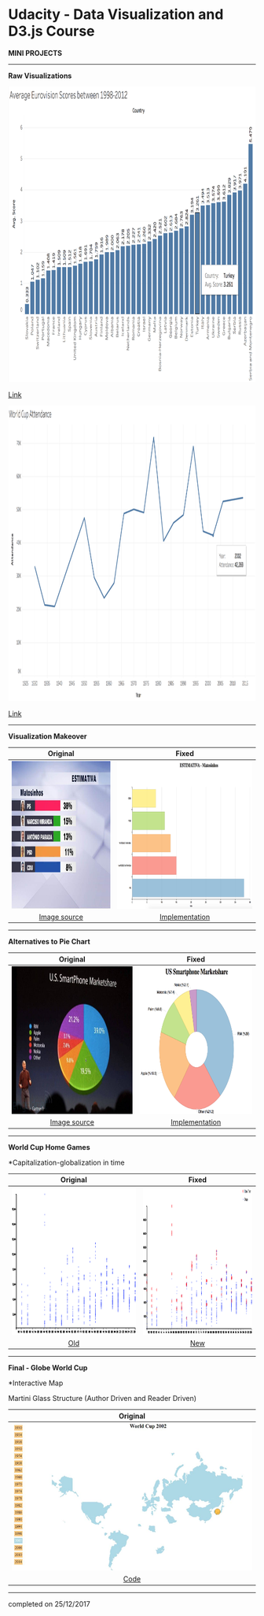 # Udacity - Data Visualization and D3.js Course

**MINI PROJECTS**

***

**Raw Visualizations**

<img height="600" src="img/eurovisionscores.jpg">

[Link](https://public.tableau.com/profile/alpers#!/vizhome/EurovisionAverageScores/Sheet1)

<img height="600" src="img/worldcupattendance.jpg">

[Link](https://public.tableau.com/profile/alpers#!/vizhome/WorldCupAttendance_0/WorldCupAttendance)

***

**Visualization Makeover**

| Original | Fixed |
|:-------------------------:|:-------------------------:|
|<img height="300" src="img/estimativa.jpg"> | <img height="300" src="img/estimativa_fixed.jpg">|
[Image source](https://www.rtp.pt/noticias/autarquicas2017/sondagem-ps-a-beira-da-maioria-absoluta-em-matosinhos_n1029426)|[Implementation](Visualization%20Makeover/index.html)

***

**Alternatives to Pie Chart**

| Original | Fixed |
|:-------------------------:|:-------------------------:|
|<img height="300" src="img/phonemarketshare.jpg"> | <img height="300" src="img/phonemarketshare_fixed.jpg">|
[Image source](https://theanalyticsstore.ie/12-days-data-analytics-day-4-show-data-data/)|[Implementation](Alternative%20to%20Pie%20Chart/index.html)

***

**World Cup Home Games**

*Capitalization-globalization in time

| Original | Fixed |
|:-------------------------:|:-------------------------:|
|<img height="300" src="img/worldcupold.jpg"> | <img height="300" src="img/worldcupnew.jpg">|
[Old](World%20Cup%20Home%20Games/old.html)|[New](World%20Cup%20Home%20Games/index.html)

***

**Final - Globe World Cup**

*Interactive Map

Martini Glass Structure (Author Driven and Reader Driven)

| Original |
|:-------------------------:|
|<img height="300" src="img/worldcupglobe.jpg"> | <img height="300" src="img/worldcupglobe.jpg">|
[Code](Final%20-%20Globe%20World%20Cup/index.html)|

***

completed on 25/12/2017